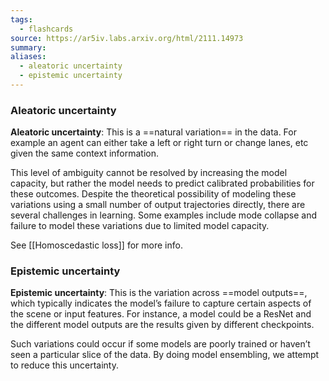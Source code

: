 ```yaml
---
tags:
  - flashcards
source: https://ar5iv.labs.arxiv.org/html/2111.14973
summary: 
aliases:
  - aleatoric uncertainty
  - epistemic uncertainty
---
```

### Aleatoric uncertainty
**Aleatoric uncertainty**: This is a ==natural variation== in the data. For example an agent can either take a left or right turn or change lanes, etc given the same context information.
<!--SR:!2023-12-13,13,248-->

This level of ambiguity cannot be resolved by increasing the model capacity, but rather the model needs to predict calibrated probabilities for these outcomes. Despite the theoretical possibility of modeling these variations using a small number of output trajectories directly, there are several challenges in learning. Some examples include mode collapse and failure to model these variations due to limited model capacity.

See [[Homoscedastic loss]] for more info.

### Epistemic uncertainty
**Epistemic uncertainty**: This is the variation across ==model outputs==, which typically indicates the model’s failure to capture certain aspects of the scene or input features. For instance, a model could be a ResNet and the different model outputs are the results given by different checkpoints.
<!--SR:!2023-12-12,12,250-->

Such variations could occur if some models are poorly trained or haven’t seen a particular slice of the data. By doing model ensembling, we attempt to reduce this uncertainty.

